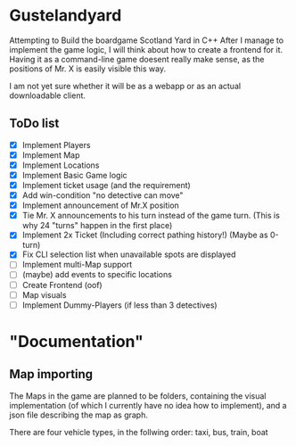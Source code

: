 # Gustelandyard
Attempting to Build the boardgame Scotland Yard in C++
After I manage to implement the game logic, I will think about how to create a frontend for it.
Having it as a command-line game doesent really make sense, as the positions of Mr. X is easily visible this way.

I am not yet sure whether it will be as a webapp or as an actual downloadable client.

## ToDo list
- [x] Implement Players
- [x] Implement Map
- [x] Implement Locations
- [x] Implement Basic Game logic
- [x] Implement ticket usage (and the requirement)
- [x] Add win-condition "no detective can move"
- [x] Implement announcement of Mr.X position
- [x] Tie Mr. X announcements to his turn instead of the game turn. (This is why 24 "turns" happen in the first place)
- [x] Implement 2x Ticket (Including correct pathing history!) (Maybe as 0-turn)
- [x] Fix CLI selection list when unavailable spots are displayed
- [ ] Implement multi-Map support
- [ ] (maybe) add events to specific locations
- [ ] Create Frontend (oof)
- [ ] Map visuals
- [ ] Implement Dummy-Players (if less than 3 detectives)

# "Documentation"
## Map importing
The Maps in the game are planned to be folders, containing the visual implementation (of which I currently have no idea how to implement), and a json file describing the map as graph.

There are four vehicle types, in the follwing order: taxi, bus, train, boat
